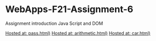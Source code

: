 # WebApps-F21-Assignment-6
Assignment introduction Java Script and DOM

[Hosted at: pass.html)](https://44-563-webapps-f21.github.io/webapps-f21-assignment-6-Dierale/pass.html)
[Hosted at: arithmetic.html)](https://44-563-webapps-f21.github.io/webapps-f21-assignment-6-Dierale/arithmetic.html)
[Hosted at: car.html)](https://44-563-webapps-f21.github.io/webapps-f21-assignment-6-Dierale/car.html)
